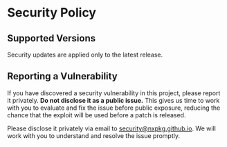 # Security Policy

## Supported Versions

Security updates are applied only to the latest release.

## Reporting a Vulnerability

If you have discovered a security vulnerability in this project, please report it privately. **Do not disclose it as a public issue.** This gives us time to work with you to evaluate and fix the issue before public exposure, reducing the chance that the exploit will be used before a patch is released.

Please disclose it privately via email to security@nxpkg.github.io. We will work with you to understand and resolve the issue promptly.

